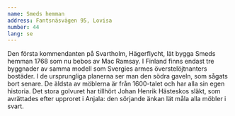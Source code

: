 ```yaml
---
name: Smeds hemman
address: Fantsnäsvägen 95, Lovisa
number: 44
lang: se
---
```

Den första kommendanten på Svartholm, Hägerflycht, lät bygga Smeds hemman 1768 som nu bebos av Mac Ramsay. I Finland finns endast tre byggnader av samma modell som Svergies armes överstelöjtnanters bostäder. I de ursprungliga planerna ser man den södra gaveln, som sågats bort senare. De äldsta av möblerna är från 1600-talet och har alla sin egen historia. Det stora golvuret har tillhört Johan Henrik Hästeskos släkt, som avrättades efter upproret i Anjala: den sörjande änkan lät måla alla möbler i svart.